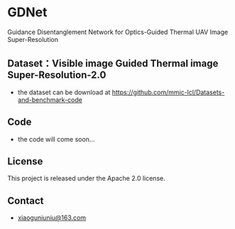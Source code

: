 # GDNet
Guidance Disentanglement Network for Optics-Guided Thermal UAV Image Super-Resolution
## Dataset：Visible image Guided Thermal image Super-Resolution-2.0
- the dataset can be download at <https://github.com/mmic-lcl/Datasets-and-benchmark-code>
## Code
- the code will come soon...
## License
This project is released under the Apache 2.0 license.
## Contact
- xiaoguniuniu@163.com
